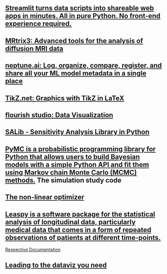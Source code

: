 ## [Streamlit turns data scripts into shareable web apps in minutes. All in pure Python. No front‑end experience required.](https://streamlit.io/)

## [MRtrix3: Advanced tools for the analysis of diffusion MRI data](https://www.mrtrix.org/)

## [neptune.ai: Log, organize, compare, register, and share all your ML model metadata in a single place](https://neptune.ai/)

## [TikZ.net: Graphics with TikZ in LaTeX](https://tikz.net/)

## [flourish studio: Data Visualization](https://app.flourish.studio/templates)

## [SALib - Sensitivity Analysis Library in Python](https://salib.readthedocs.io/en/latest/)

## [PyMC is a probabilistic programming library for Python that allows users to build Bayesian models with a simple Python API and fit them using Markov chain Monte Carlo (MCMC) methods.](https://www.pymc.io/welcome.html) The simulation study code

## [The non-linear optimizer](https://github.com/jjhartmann/Levenberg-Marquardt-Algorithm)

## [Leaspy is a software package for the statistical analysis of longitudinal data, particularly medical data that comes in a form of repeated observations of patients at different time-points.](https://gitlab.com/icm-institute/aramislab/leaspy)
[Respective Documentation](https://disease-progression-modelling.github.io/pages/notebooks/disease_course_mapping/TP1_LMM.html)
## [Leading to the dataviz you need](https://github.com/holtzy)
